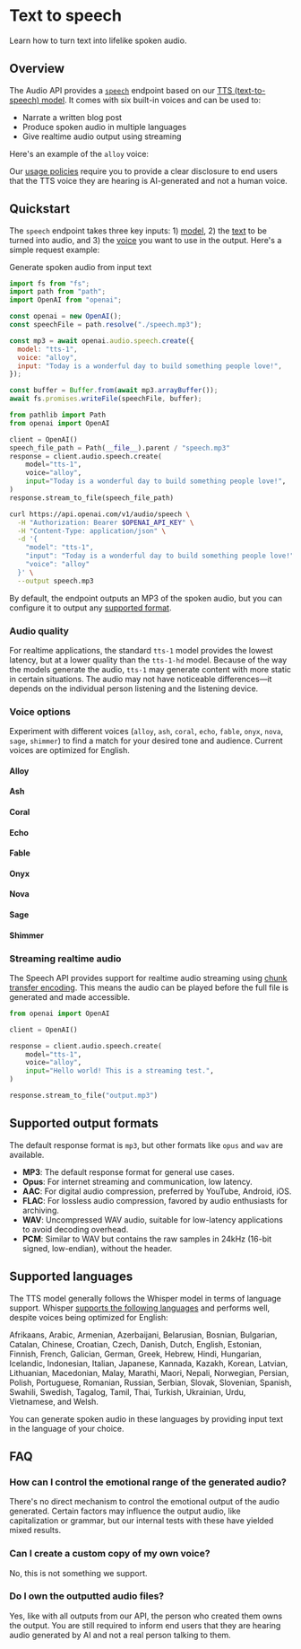 Text to speech
==============

Learn how to turn text into lifelike spoken audio.

Overview
--------

The Audio API provides a [`speech`](/docs/api-reference/audio/createSpeech) endpoint based on our [TTS (text-to-speech) model](/docs/models#tts). It comes with six built-in voices and can be used to:

*   Narrate a written blog post
*   Produce spoken audio in multiple languages
*   Give realtime audio output using streaming

Here's an example of the `alloy` voice:

Our [usage policies](https://openai.com/policies/usage-policies) require you to provide a clear disclosure to end users that the TTS voice they are hearing is AI-generated and not a human voice.

Quickstart
----------

The `speech` endpoint takes three key inputs: 1) [model](/docs/api-reference/audio/createSpeech#audio-createspeech-model), 2) the [text](/docs/api-reference/audio/createSpeech#audio-createspeech-input) to be turned into audio, and 3) the [voice](/docs/api-reference/audio/createSpeech#audio-createspeech-voice) you want to use in the output. Here's a simple request example:

Generate spoken audio from input text

```javascript
import fs from "fs";
import path from "path";
import OpenAI from "openai";

const openai = new OpenAI();
const speechFile = path.resolve("./speech.mp3");

const mp3 = await openai.audio.speech.create({
  model: "tts-1",
  voice: "alloy",
  input: "Today is a wonderful day to build something people love!",
});

const buffer = Buffer.from(await mp3.arrayBuffer());
await fs.promises.writeFile(speechFile, buffer);
```

```python
from pathlib import Path
from openai import OpenAI

client = OpenAI()
speech_file_path = Path(__file__).parent / "speech.mp3"
response = client.audio.speech.create(
    model="tts-1",
    voice="alloy",
    input="Today is a wonderful day to build something people love!",
)
response.stream_to_file(speech_file_path)
```

```bash
curl https://api.openai.com/v1/audio/speech \
  -H "Authorization: Bearer $OPENAI_API_KEY" \
  -H "Content-Type: application/json" \
  -d '{
    "model": "tts-1",
    "input": "Today is a wonderful day to build something people love!",
    "voice": "alloy"
  }' \
  --output speech.mp3
```

By default, the endpoint outputs an MP3 of the spoken audio, but you can configure it to output any [supported format](#supported-output-formats).

### Audio quality

For realtime applications, the standard `tts-1` model provides the lowest latency, but at a lower quality than the `tts-1-hd` model. Because of the way the models generate the audio, `tts-1` may generate content with more static in certain situations. The audio may not have noticeable differences—it depends on the individual person listening and the listening device.

### Voice options

Experiment with different voices (`alloy`, `ash`, `coral`, `echo`, `fable`, `onyx`, `nova`, `sage`, `shimmer`) to find a match for your desired tone and audience. Current voices are optimized for English.

#### Alloy

#### Ash

#### Coral

#### Echo

#### Fable

#### Onyx

#### Nova

#### Sage

#### Shimmer

### Streaming realtime audio

The Speech API provides support for realtime audio streaming using [chunk transfer encoding](https://developer.mozilla.org/en-US/docs/Web/HTTP/Headers/Transfer-Encoding). This means the audio can be played before the full file is generated and made accessible.

```python
from openai import OpenAI

client = OpenAI()

response = client.audio.speech.create(
    model="tts-1",
    voice="alloy",
    input="Hello world! This is a streaming test.",
)

response.stream_to_file("output.mp3")
```

Supported output formats
------------------------

The default response format is `mp3`, but other formats like `opus` and `wav` are available.

*   **MP3**: The default response format for general use cases.
*   **Opus**: For internet streaming and communication, low latency.
*   **AAC**: For digital audio compression, preferred by YouTube, Android, iOS.
*   **FLAC**: For lossless audio compression, favored by audio enthusiasts for archiving.
*   **WAV**: Uncompressed WAV audio, suitable for low-latency applications to avoid decoding overhead.
*   **PCM**: Similar to WAV but contains the raw samples in 24kHz (16-bit signed, low-endian), without the header.

Supported languages
-------------------

The TTS model generally follows the Whisper model in terms of language support. Whisper [supports the following languages](https://github.com/openai/whisper#available-models-and-languages) and performs well, despite voices being optimized for English:

Afrikaans, Arabic, Armenian, Azerbaijani, Belarusian, Bosnian, Bulgarian, Catalan, Chinese, Croatian, Czech, Danish, Dutch, English, Estonian, Finnish, French, Galician, German, Greek, Hebrew, Hindi, Hungarian, Icelandic, Indonesian, Italian, Japanese, Kannada, Kazakh, Korean, Latvian, Lithuanian, Macedonian, Malay, Marathi, Maori, Nepali, Norwegian, Persian, Polish, Portuguese, Romanian, Russian, Serbian, Slovak, Slovenian, Spanish, Swahili, Swedish, Tagalog, Tamil, Thai, Turkish, Ukrainian, Urdu, Vietnamese, and Welsh.

You can generate spoken audio in these languages by providing input text in the language of your choice.

FAQ
---

### How can I control the emotional range of the generated audio?

There's no direct mechanism to control the emotional output of the audio generated. Certain factors may influence the output audio, like capitalization or grammar, but our internal tests with these have yielded mixed results.

### Can I create a custom copy of my own voice?

No, this is not something we support.

### Do I own the outputted audio files?

Yes, like with all outputs from our API, the person who created them owns the output. You are still required to inform end users that they are hearing audio generated by AI and not a real person talking to them.
